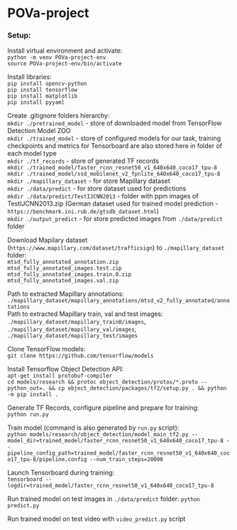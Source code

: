 # POVa-project

### Setup:

Install virtual environment and activate:  <br />
`python -m venv POVa-project-env` <br />
`source POVa-project-env/bin/activate` <br />

Install libraries: <br />
`pip install opencv-python`  <br />
`pip install tensorflow` <br />
`pip install matplotlib` <br />
`pip install pyyaml` <br />

Create .gitignore folders hierarchy:  <br />
`mkdir ./pretrained_model` - store of downloaded model from TensorFlow Detection Model ZOO  <br />
`mkdir ./trained_model` - store of configured models for our task, training checkpoints and metrics for Tensorboard are also stored here in folder of each model type<br />
`mkdir ./tf_records` - store of generated TF records  <br />
`mkdir ./trained_model/faster_rcnn_resnet50_v1_640x640_coco17_tpu-8`  <br />
`mkdir ./trained_model/ssd_mobilenet_v2_fpnlite_640x640_coco17_tpu-8`  <br />
`mkdir ./mapillary_dataset` - for store Mapillary dataset <br />
`mkdir ./data/predict` - for store dataset used for predictions <br />
`mkdir ./data/predict/TestIJCNN2013` - folder with ppm images of TestIJCNN2013.zip (German dataset used for trained model prediction - `https://benchmark.ini.rub.de/gtsdb_dataset.html`) <br />
`mkdir ./output_predict` - for store predicted images from  `./data/predict` folder <br />

Download Mapilary dataset (`https://www.mapillary.com/dataset/trafficsign`) to `./mapillary_dataset` folder:  <br />
`mtsd_fully_annotated_annotation.zip`  <br />
`mtsd_fully_annotated_images.test.zip`  <br />
`mtsd_fully_annotated_images.train.0.zip`  <br />
`mtsd_fully_annotated_images.val.zip`  <br />

Path to extracted Mapillary annotations: `./mapillary_dataset/mapillary_annotations/mtsd_v2_fully_annotated/annotations` <br />
Path to extracted Mapillary train, val and test images: `./mapillary_dataset/mapillary_train0/images`, `./mapillary_dataset/mapillary_val/images`, `./mapillary_dataset/mapillary_test/images`

Clone TensorFlow models: <br />
`git clone https://github.com/tensorflow/models`

Install Tensorflow Object Detection API: <br />
`apt-get install protobuf-compiler` <br />
`cd models/research && protoc object_detection/protos/*.proto --python_out=. && cp object_detection/packages/tf2/setup.py . && python -m pip install .`

Generate TF Records, configure pipeline and prepare for training: <br />
`python run.py`

Train model (command is also generated by `run.py` script): <br />
`python models/research/object_detection/model_main_tf2.py --model_dir=trained_model/faster_rcnn_resnet50_v1_640x640_coco17_tpu-8 --pipeline_config_path=trained_model/faster_rcnn_resnet50_v1_640x640_coco17_tpu-8/pipeline.config --num_train_steps=20000`

Launch Tensorboard during training:  <br />
`tensorboard --logdir=trained_model/faster_rcnn_resnet50_v1_640x640_coco17_tpu-8`

Run trained model on test images in `./data/predict` folder:
`python predict.py`

Run trained model on test video with `video_predict.py` script
